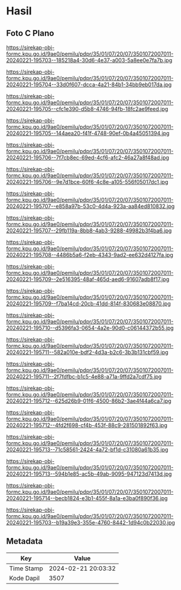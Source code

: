 # Hasil

## Foto C Plano

https://sirekap-obj-formc.kpu.go.id/9ae0/pemilu/pdpr/35/01/07/20/07/3501072007011-20240221-195703--185218a4-30d6-4e37-a003-5a8ee0e7fa7b.jpg

https://sirekap-obj-formc.kpu.go.id/9ae0/pemilu/pdpr/35/01/07/20/07/3501072007011-20240221-195704--33d0f607-dcca-4a21-84b1-34bb9eb017da.jpg

https://sirekap-obj-formc.kpu.go.id/9ae0/pemilu/pdpr/35/01/07/20/07/3501072007011-20240221-195705--cfc1e390-d5b8-4746-94fb-18fc2ae9feed.jpg

https://sirekap-obj-formc.kpu.go.id/9ae0/pemilu/pdpr/35/01/07/20/07/3501072007011-20240221-195705--144aea20-f41f-4748-90ef-0b4a45051394.jpg

https://sirekap-obj-formc.kpu.go.id/9ae0/pemilu/pdpr/35/01/07/20/07/3501072007011-20240221-195706--7f7cb8ec-69ed-4cf6-afc2-46a27a8f48ad.jpg

https://sirekap-obj-formc.kpu.go.id/9ae0/pemilu/pdpr/35/01/07/20/07/3501072007011-20240221-195706--9e7d1bce-60f6-4c8e-a105-556f05017dc1.jpg

https://sirekap-obj-formc.kpu.go.id/9ae0/pemilu/pdpr/35/01/07/20/07/3501072007011-20240221-195707--e858a97b-53c0-4d4a-923a-aa84ed810832.jpg

https://sirekap-obj-formc.kpu.go.id/9ae0/pemilu/pdpr/35/01/07/20/07/3501072007011-20240221-195707--29fb119a-8bb8-4ab3-9288-49982b3f4ba6.jpg

https://sirekap-obj-formc.kpu.go.id/9ae0/pemilu/pdpr/35/01/07/20/07/3501072007011-20240221-195708--4486b5a6-f2eb-4343-9ad2-ee632d4127fa.jpg

https://sirekap-obj-formc.kpu.go.id/9ae0/pemilu/pdpr/35/01/07/20/07/3501072007011-20240221-195709--2e516395-48af-465d-aed6-91607adb8f17.jpg

https://sirekap-obj-formc.kpu.go.id/9ae0/pemilu/pdpr/35/01/07/20/07/3501072007011-20240221-195709--f7ba14cd-20cb-41dd-814f-830683e08870.jpg

https://sirekap-obj-formc.kpu.go.id/9ae0/pemilu/pdpr/35/01/07/20/07/3501072007011-20240221-195710--d5396fa3-0654-4a2e-90d0-c06144372b55.jpg

https://sirekap-obj-formc.kpu.go.id/9ae0/pemilu/pdpr/35/01/07/20/07/3501072007011-20240221-195711--582a010e-bdf2-4d3a-b2c6-3b3b131cbf59.jpg

https://sirekap-obj-formc.kpu.go.id/9ae0/pemilu/pdpr/35/01/07/20/07/3501072007011-20240221-195711--2f7fdfbc-b1c5-4e88-a71a-9ffd2a7cdf75.jpg

https://sirekap-obj-formc.kpu.go.id/9ae0/pemilu/pdpr/35/01/07/20/07/3501072007011-20240221-195712--625d26b9-01f6-4500-86b2-3ae4f44a6ca7.jpg

https://sirekap-obj-formc.kpu.go.id/9ae0/pemilu/pdpr/35/01/07/20/07/3501072007011-20240221-195712--4fd2f698-cf4b-453f-88c9-281501892f63.jpg

https://sirekap-obj-formc.kpu.go.id/9ae0/pemilu/pdpr/35/01/07/20/07/3501072007011-20240221-195713--71c58561-2424-4a72-bf1d-c31080a61b35.jpg

https://sirekap-obj-formc.kpu.go.id/9ae0/pemilu/pdpr/35/01/07/20/07/3501072007011-20240221-195713--594b1e85-ac5b-49ab-9095-947123d7413d.jpg

https://sirekap-obj-formc.kpu.go.id/9ae0/pemilu/pdpr/35/01/07/20/07/3501072007011-20240221-195714--becb1824-e3b1-455f-8a1a-e3ba0f890f36.jpg

https://sirekap-obj-formc.kpu.go.id/9ae0/pemilu/pdpr/35/01/07/20/07/3501072007011-20240221-195703--b19a39e3-355e-4760-8442-1d94c0b22030.jpg


## Metadata

| Key        | Value               |
| ---------- | ------------------- |
| Time Stamp | 2024-02-21 20:03:32 |
| Kode Dapil | 3507                |



